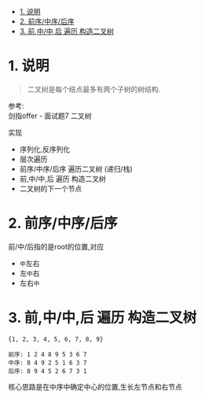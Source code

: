 <!-- TOC -->

- [1. 说明](#1-说明)
- [2. 前序/中序/后序](#2-前序中序后序)
- [3. 前,中/中,后 遍历 构造二叉树](#3-前中中后-遍历-构造二叉树)

<!-- /TOC -->


<a id="markdown-1-说明" name="1-说明"></a>
# 1. 说明

> 二叉树是每个结点最多有两个子树的树结构.


参考:  
剑指offer - 面试题7 二叉树

实现
* 序列化,反序列化
* 层次遍历
* 前序/中序/后序 遍历二叉树 (递归/栈)
* 前,中/中,后 遍历 构造二叉树
* 二叉树的下一个节点


<a id="markdown-2-前序中序后序" name="2-前序中序后序"></a>
# 2. 前序/中序/后序

前/中/后指的是root的位置,对应
* `中`左右
* 左`中`右
* 左右`中`

<a id="markdown-3-前中中后-遍历-构造二叉树" name="3-前中中后-遍历-构造二叉树"></a>
# 3. 前,中/中,后 遍历 构造二叉树

```
{1, 2, 3, 4, 5, 6, 7, 8, 9}

前序: 1 2 4 8 9 5 3 6 7  
中序: 8 4 9 2 5 1 6 3 7  
后序: 8 9 4 5 2 6 7 3 1  

```
核心思路是在中序中确定中心的位置,生长左节点和右节点
